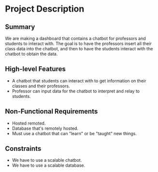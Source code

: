 # Project Description

## Summary
We are making a dashboard that contains a chatbot for professors and students to interact with. The goal is to have the professors insert all their class data into the chatbot, and then to have the students interact with the chatbot to obtain the data.

## High-level Features
- A chatbot that students can interact with to get information on their classes and their professors.
- Professor can input data for the chatbot to interpret and relay to students.

## Non-Functional Requirements
- Hosted remoted.
- Database that's remotely hosted.
- Must use a chatbot that can "learn" or be "taught" new things.

## Constraints
- We have to use a scalable chatbot.
- We have to use a scalable database.
